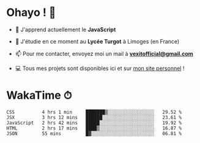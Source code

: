 # Ohayo ! 🌃

- 🔭 J'apprend actuellement le **JavaScript**

- 🌱 J'étudie en ce moment au **Lycée Turgot** à Limoges (en France)

- 📫 Pour me contacter, envoyez moi un mail à <a href="mailto:vexitofficial@gmail.com">**vexitofficial@gmail.com**</a>

- 💻 Tous mes projets sont disponibles ici et sur <a href="https://www.vexcited.me">mon site personnel</a> !

# WakaTime ⏱

<!--START_SECTION:waka-->
```text
CSS          4 hrs 1 min     ███████▒░░░░░░░░░░░░░░░░░   29.52 % 
JSX          3 hrs 12 mins   ██████░░░░░░░░░░░░░░░░░░░   23.61 % 
JavaScript   2 hrs 42 mins   █████░░░░░░░░░░░░░░░░░░░░   19.92 % 
HTML         2 hrs 17 mins   ████▒░░░░░░░░░░░░░░░░░░░░   16.87 % 
JSON         55 mins         █▓░░░░░░░░░░░░░░░░░░░░░░░   06.81 % 
```
<!--END_SECTION:waka-->
